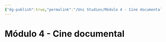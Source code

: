 ```yaml
---
{"dg-publish":true,"permalink":"/Uni Studies/Módulo 4 - Cine documental/","title":"Módulo 4 - Cine documental","tags":["Universidad,"],"created":"2023-03-14T13:36:56.392-05:00","updated":"2023-03-23T15:07:18.327-05:00"}
---
```



# Módulo 4 - Cine documental
